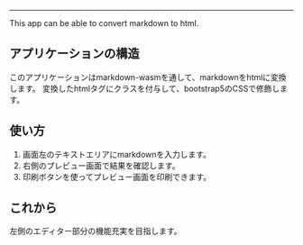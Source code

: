 ***
This app can be able to convert markdown to html.

## アプリケーションの構造
このアプリケーションはmarkdown-wasmを通して、markdownをhtmlに変換します。
変換したhtmlタグにクラスを付与して、bootstrap5のCSSで修飾します。

## 使い方
1. 画面左のテキストエリアにmarkdownを入力します。
2. 右側のプレビュー画面で結果を確認します。
3. 印刷ボタンを使ってプレビュー画面を印刷できます。

## これから
左側のエディター部分の機能充実を目指します。

